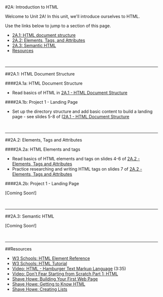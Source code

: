 #2A: Introduction to HTML

Welcome to Unit 2A!  In this unit, we'll introduce ourselves to HTML.

Use the links below to jump to a section of this page.

- [2A.1: HTML document structure](#2A1-html-document-structure)
- [2A.2: Elements, Tags, and Attributes](#2A2-elements)
- [2A.3: Semantic HTML](#2A3-semantic)
- [Resources](#resources)

<br>
<hr height="10px">

##<a id="2A1-html-document-structure">2A.1: HTML Document Structure</a>

####2A.1a: HTML Document Structure

- Read basics of HTML in [2A.1 - HTML Document Structure](https://docs.google.com/presentation/d/14V9mqnnqLOpVrp0exf-XlNg8IsVmLDqRIDueO0Xlawc/edit?usp=sharing)


####2A.1b: Project 1 - Landing Page

- Set up the directory structure and add basic content to build a landing page - see slides 5-8 of [[2A.1 - HTML Document Structure](https://docs.google.com/presentation/d/14V9mqnnqLOpVrp0exf-XlNg8IsVmLDqRIDueO0Xlawc/edit?usp=sharing)

<br>
<hr height="10px">

##<a id="2A2-elements">2A.2: Elements, Tags and Attributes</a>

####2A.2a: HTML Elements and tags

- Read basics of HTML elements and tags on slides 4-6 of [2A.2 - Elements, Tags and Attributes](https://docs.google.com/presentation/d/1yhCjYalgiIQmbId2TnhVReNRDsbLBogQ1FtjDe7syxg/edit?usp=sharing)
- Practice researching and writing HTML tags on slides 7 of [2A.2 - Elements, Tags and Attributes](https://docs.google.com/presentation/d/1yhCjYalgiIQmbId2TnhVReNRDsbLBogQ1FtjDe7syxg/edit?usp=sharing)

####2A.2b: Project 1 - Landing Page

[Coming Soon!]

<br>
<hr height="10px">
##<a id="2A3-semantic">2A.3: Semantic HTML</a>


[Coming Soon!]


<br>
<hr height="10px">

##<a id="resources">Resources</a>

- [W3 Schools: HTML Element Reference](http://www.w3schools.com/tags/default.asp)
- [W3 Schools: HTML Tutorial](http://www.w3schools.com/html/default.asp)
- [Video: HTML - Hamburger Text Markup Language](http://www.dontfeartheinternet.com/html/html) (3:35)
- [Video: Don't Fear Starting from Scratch Part 1: HTML](http://www.dontfeartheinternet.com/html/don%E2%80%99t-fear-starting-from-scratch)
- [Shaye Howe: Building Your First Web Page](http://learn.shayhowe.com/html-css/building-your-first-web-page/)
- [Shaye Howe: Getting to Know HTML](http://learn.shayhowe.com/html-css/getting-to-know-html/)
- [Shaye Howe: Creating Lists](http://learn.shayhowe.com/html-css/creating-lists/)





